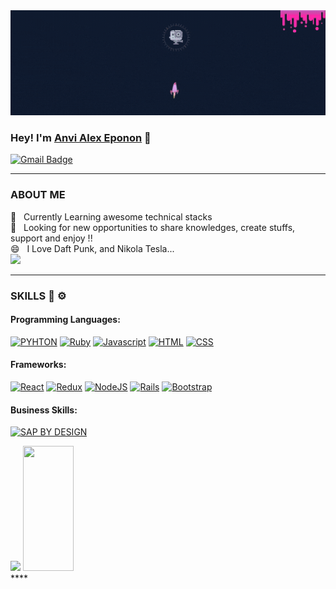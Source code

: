 <!--Cancel Changes
**Anvi98/Anvi98** is a ✨ _special_ ✨ repository because its `README.md` (this file) appears on your GitHub profile.

Here are some ideas to get you started:

- 🔭 I’m currently working on ...
- 🌱 I’m currently learning ...
- 👯 I’m looking to collaborate on ...
- 🤔 I’m looking for help with ...
- 💬 Ask me about ...
- 📫 How to reach me: ...
- 😄 Pronouns: ...
- ⚡ Fun fact: ...
-->
<img src="https://github.com/Anvi98/Anvi98/blob/main/anvi.gif" alt="Anvi gif" title="Hello World !!, I'm Alex" width="1000"/>

### Hey! I'm [Anvi Alex Eponon](https://www.linkedin.com/in/anvi-alex-eponon/) 👋 

[![Gmail Badge](https://img.shields.io/badge/gmail-c14438?style=for-the-badge&logo=Gmail&logoColor=white)](mailto:epononanvialex@gmail.com) 



****
###  ABOUT ME 
 💼 &nbsp; Currently Learning awesome technical stacks <br>
 🔭 &nbsp; Looking for new opportunities to share knowledges, create stuffs, support and enjoy !!<br>
 😄 &nbsp; I Love Daft Punk, and Nikola Tesla...<br>
 ![](https://komarev.com/ghpvc/?username=Anvi98)
 ****
 ### SKILLS 🔧 ⚙️
 #### Programming Languages:
[![PYHTON](https://img.shields.io/badge/Python-3776AB?style=for-the-badge&logo=python&logoColor=white)](https://github.com/Anvi98)
[![Ruby](https://img.shields.io/badge/ruby-%23CC342D.svg?&style=for-the-badge&logo=ruby&logoColor=white)](https://github.com/Anvi98)
[![Javascript](https://img.shields.io/badge/javascript%20-%23323330.svg?&style=for-the-badge&logo=javascript&logoColor=%23F7DF1E)](https://github.com/Anvi98)
[![HTML](https://img.shields.io/badge/html5%20-%23E34F26.svg?&style=for-the-badge&logo=html5&logoColor=white)](https://github.com/Anvi98)
[![CSS](https://img.shields.io/badge/css3%20-%231572B6.svg?&style=for-the-badge&logo=css3&logoColor=white)](https://github.com/Anvi98)

#### Frameworks:
[![React](https://img.shields.io/badge/react%20-%2320232a.svg?&style=for-the-badge&logo=react&logoColor=%2361DAFB)](https://github.com/Anvi98)
[![Redux](https://img.shields.io/badge/redux%20-%23593d88.svg?&style=for-the-badge&logo=redux&logoColor=white)](https://github.com/Anvi98)
[![NodeJS](https://img.shields.io/badge/Node.js-43853D?style=for-the-badge&logo=node.js&logoColor=white)](https://github.com/Anvi98)
[![Rails](https://img.shields.io/badge/rails%20-%23CC0000.svg?&style=for-the-badge&logo=ruby-on-rails&logoColor=white)](https://github.com/Anvi98)
[![Bootstrap](https://img.shields.io/badge/bootstrap%20-%23563D7C.svg?&style=for-the-badge&logo=bootstrap&logoColor=white)](https://github.com/Anvi98)

#### Business Skills:
[![SAP BY DESIGN](https://img.shields.io/badge/SAP-0FAAFF?style=for-the-badge&logo=sap&logoColor=white)](https://github.com/Anvi98)

<div display="flex">
  <img src="https://github-readme-stats.vercel.app/api?username=Anvi98" height="200px"/> 
  <img src="https://github-readme-stats.vercel.app/api/top-langs/?username=Anvi98&hide=html" height="200px" width="40%"/>
</div>
****
